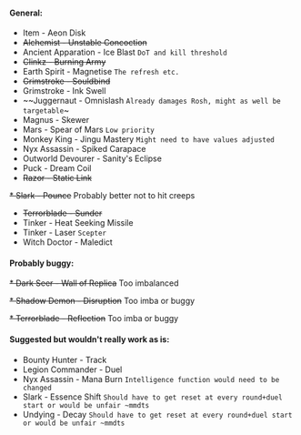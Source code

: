 #### General:
* Item - Aeon Disk
* ~~Alchemist - Unstable Concoction~~
* Ancient Apparation - Ice Blast `DoT and kill threshold`
* ~~Clinkz - Burning Army~~
* Earth Spirit - Magnetise `The refresh etc.`
* ~~Grimstroke - Souldbind~~
* Grimstroke - Ink Swell
* ~~Juggernaut - Omnislash `Already damages Rosh, might as well be targetable`~
* Magnus - Skewer
* Mars - Spear of Mars `Low priority`
* Monkey King - Jingu Mastery `Might need to have values adjusted`
* Nyx Assassin - Spiked Carapace
* Outworld Devourer - Sanity's Eclipse
* Puck - Dream Coil
* ~~Razor - Static Link~~

~~* Slark - Pounce~~ Probably better not to hit creeps
* ~~Terrorblade - Sunder~~
* Tinker - Heat Seeking Missile
* Tinker - Laser `Scepter`
* Witch Doctor - Maledict

#### Probably buggy:
~~* Dark Seer - Wall of Replica~~ Too imbalanced

~~* Shadow Demon - Disruption~~ Too imba or buggy

~~* Terrorblade - Reflection~~ Too imba or buggy

#### Suggested but wouldn't really work as is:
* Bounty Hunter - Track
* Legion Commander - Duel
* Nyx Assassin - Mana Burn `Intelligence function would need to be changed`
* Slark - Essence Shift `Should have to get reset at every round+duel start or would be unfair ~mmdts`
* Undying - Decay `Should have to get reset at every round+duel start or would be unfair ~mmdts`
